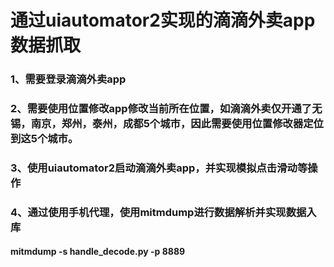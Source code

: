# 通过uiautomator2实现的滴滴外卖app数据抓取

### 1、需要登录滴滴外卖app
### 2、需要使用位置修改app修改当前所在位置，如滴滴外卖仅开通了无锡，南京，郑州，泰州，成都5个城市，因此需要使用位置修改器定位到这5个城市。
### 3、使用uiautomator2启动滴滴外卖app，并实现模拟点击滑动等操作
### 4、通过使用手机代理，使用mitmdump进行数据解析并实现数据入库
#### mitmdump -s handle_decode.py -p 8889

